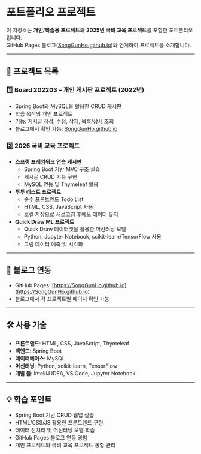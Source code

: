 # 포트폴리오 프로젝트

이 저장소는 **개인/학습용 프로젝트**와 **2025년 국비 교육 프로젝트**를 포함한 포트폴리오입니다.  
GitHub Pages 블로그([SongGunHo.github.io](https://SongGunHo.github.io))와 연계하여 프로젝트를 소개합니다.

---

## 📌 프로젝트 목록

### 1️⃣ Board 202203 – 개인 게시판 프로젝트 (2022년)
- Spring Boot와 MySQL을 활용한 CRUD 게시판
- 학습 목적의 개인 프로젝트
- 기능: 게시글 작성, 수정, 삭제, 목록/상세 조회
- 블로그에서 확인 가능: [SongGunHo.github.io](https://SongGunHo.github.io)

### 2️⃣ 2025 국비 교육 프로젝트
- **스프링 프레임워크 연습 게시판**  
  - Spring Boot 기반 MVC 구조 실습
  - 게시글 CRUD 기능 구현
  - MySQL 연동 및 Thymeleaf 활용
- **투투 리스트 프로젝트**  
  - 순수 프론트엔드 Todo List
  - HTML, CSS, JavaScript 사용
  - 로컬 저장으로 새로고침 후에도 데이터 유지
- **Quick Draw ML 프로젝트**  
  - Quick Draw 데이터셋을 활용한 머신러닝 모델
  - Python, Jupyter Notebook, scikit-learn/TensorFlow 사용
  - 그림 데이터 예측 및 시각화

---

## 🔗 블로그 연동
- GitHub Pages: [https://SongGunHo.github.io](https://SongGunHo.github.io)
- 블로그에서 각 프로젝트별 페이지 확인 가능

---

## 🛠️ 사용 기술
- **프론트엔드**: HTML, CSS, JavaScript, Thymeleaf
- **백엔드**: Spring Boot
- **데이터베이스**: MySQL
- **머신러닝**: Python, scikit-learn, TensorFlow
- **개발 툴**: IntelliJ IDEA, VS Code, Jupyter Notebook

---

## 💡 학습 포인트
- Spring Boot 기반 CRUD 웹앱 실습
- HTML/CSS/JS 활용한 프론트엔드 구현
- 데이터 전처리 및 머신러닝 모델 학습
- GitHub Pages 블로그 연동 경험
- 개인 프로젝트와 국비 교육 프로젝트 통합 관리
